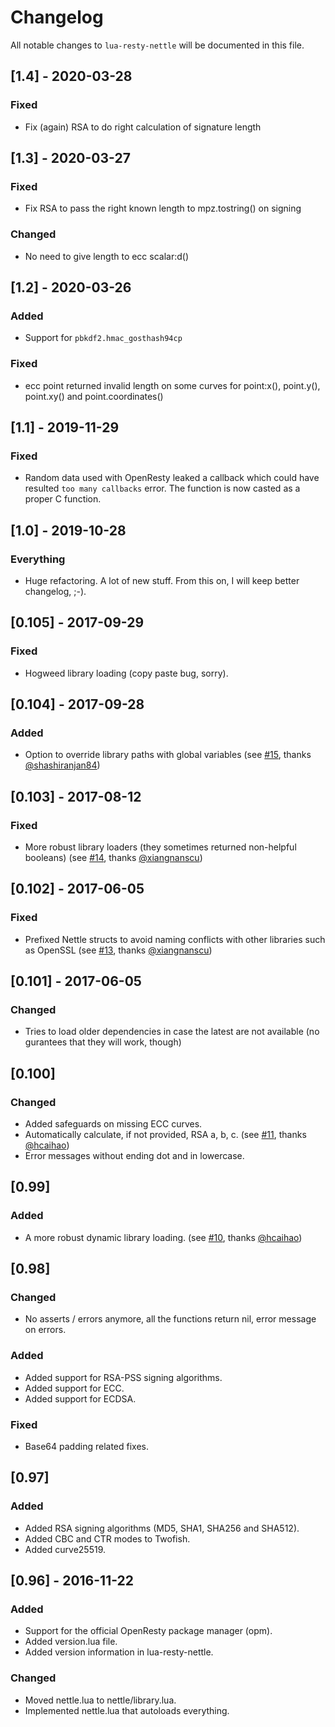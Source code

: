 # Changelog

All notable changes to `lua-resty-nettle` will be documented in this file.

## [1.4] - 2020-03-28
### Fixed
- Fix (again) RSA to do right calculation of signature length

## [1.3] - 2020-03-27
### Fixed
- Fix RSA to pass the right known length to mpz.tostring() on signing

### Changed
- No need to give length to ecc scalar:d()

## [1.2] - 2020-03-26
### Added
- Support for `pbkdf2.hmac_gosthash94cp`

### Fixed
- ecc point returned invalid length on some curves for point:x(),
  point.y(), point.xy() and point.coordinates()

## [1.1] - 2019-11-29
### Fixed
- Random data used with OpenResty leaked a callback which could have
  resulted `too many callbacks` error. The function is now casted as
  a proper C function.


## [1.0] - 2019-10-28
### Everything
- Huge refactoring. A lot of new stuff. From this on, I will keep better changelog, ;-).


## [0.105] - 2017-09-29
### Fixed
- Hogweed library loading (copy paste bug, sorry).


## [0.104] - 2017-09-28
### Added
- Option to override library paths with global variables
  (see [#15](https://github.com/bungle/lua-resty-nettle/pull/15),
     thanks [@shashiranjan84](https://github.com/shashiranjan84))

## [0.103] - 2017-08-12
### Fixed
- More robust library loaders (they sometimes returned non-helpful booleans)
  (see [#14](https://github.com/bungle/lua-resty-nettle/issues/14),
     thanks [@xiangnanscu](https://github.com/xiangnanscu))

## [0.102] - 2017-06-05
### Fixed
- Prefixed Nettle structs to avoid naming conflicts with other
  libraries such as OpenSSL
  (see [#13](https://github.com/bungle/lua-resty-nettle/issues/13),
   thanks [@xiangnanscu](https://github.com/xiangnanscu))

## [0.101] - 2017-06-05
### Changed
- Tries to load older dependencies in case the latest are not available
  (no gurantees that they will work, though)

## [0.100]
### Changed
- Added safeguards on missing ECC curves.
- Automatically calculate, if not provided, RSA a, b, c.
  (see [#11](https://github.com/bungle/lua-resty-nettle/issues/11),
   thanks [@hcaihao](https://github.com/hcaihao))
- Error messages without ending dot and in lowercase.

## [0.99]
### Added
- A more robust dynamic library loading.
  (see [#10](https://github.com/bungle/lua-resty-nettle/issues/10),
   thanks [@hcaihao](https://github.com/hcaihao))

## [0.98]
### Changed
- No asserts / errors anymore, all the functions return nil, error message
  on errors.
  
### Added  
- Added support for RSA-PSS signing algorithms.
- Added support for ECC.
- Added support for ECDSA.

### Fixed
- Base64 padding related fixes.

## [0.97] 
### Added
- Added RSA signing algorithms (MD5, SHA1, SHA256 and SHA512).
- Added CBC and CTR modes to Twofish.
- Added curve25519.

## [0.96] - 2016-11-22
### Added
- Support for the official OpenResty package manager (opm).
- Added version.lua file.
- Added version information in lua-resty-nettle.

### Changed
- Moved nettle.lua to nettle/library.lua.
- Implemented nettle.lua that autoloads everything.

